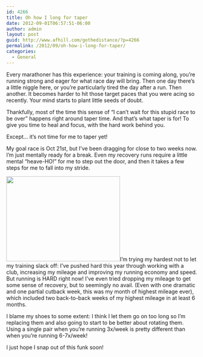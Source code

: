 ```yaml
---
id: 4266
title: Oh how I long for taper
date: 2012-09-01T06:57:51-06:00
author: admin
layout: post
guid: http://www.afhill.com/gothedistance/?p=4266
permalink: /2012/09/oh-how-i-long-for-taper/
categories:
  - General
---
```

Every marathoner has this experience: your training is coming along, you&#8217;re running strong and eager for what race day will bring. Then one day there&#8217;s a little niggle here, or you&#8217;re particularly tired the day after a run. Then another. It becomes harder to hit those target paces that you were acing so recently. Your mind starts to plant little seeds of doubt. 

Thankfully, most of the time this sense of &#8220;I can&#8217;t wait for this stupid race to be over&#8221; happens right around taper time. And that&#8217;s what taper is for! To give you time to heal and focus, with the hard work behind you. 

Except&#8230; it&#8217;s not time for me to taper yet!

My goal race is Oct 21st, but I&#8217;ve been dragging for close to two weeks now. I&#8217;m just mentally ready for a break. Even my recovery runs require a little mental &#8220;heave-HO!&#8221; for me to step out the door, and then it takes a few steps for me to fall into my stride. 

[<img src="http://www.afhill.com/gothedistance/wp-content/uploads/2012/09/monthlymiles-300x224.png" alt="" title="monthlymiles" width="300" height="224" class="alignright size-medium wp-image-4269" />](http://www.afhill.com/gothedistance/wp-content/uploads/2012/09/monthlymiles.png)I&#8217;m trying my hardest not to let my training slack off: I&#8217;ve pushed hard this year through working with a club, increasing my mileage and improving my running economy and speed. But running is HARD right now! I&#8217;ve even tried dropping my mileage to get some sense of recovery, but to seemingly no avail. (Even with one dramatic and one partial cutback week, this was my month of highest mileage ever), which included two back-to-back weeks of my highest mileage in at least 6 months. 

I blame my shoes to some extent: I think I let them go on too long so I&#8217;m replacing them and also going to start to be better about rotating them. Using a single pair when you&#8217;re running 3x/week is pretty different than when you&#8217;re running 6-7x/week! 

I just hope I snap out of this funk soon!